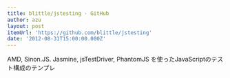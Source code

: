 ```yaml
---
title: blittle/jstesting · GitHub
author: azu
layout: post
itemUrl: 'https://github.com/blittle/jstesting'
date: '2012-08-31T15:00:00.000Z'
---
```

AMD, Sinon.JS. Jasmine, jsTestDriver, PhantomJS を使ったJavaScriptのテスト構成のテンプレ
